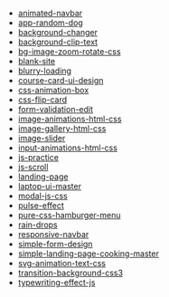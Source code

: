 * [animated-navbar](https://rodionsibov.github.io/projects/animated-navbar/index.html)
* [app-random-dog](https://rodionsibov.github.io/projects/app-random-dog/index.html)
* [background-changer](https://rodionsibov.github.io/projects/app-random-dog/index.html)
* [background-clip-text]()
* [bg-image-zoom-rotate-css]()
* [blank-site]()
* [blurry-loading]()
* [course-card-ui-design]()
* [css-animation-box]()
* [css-flip-card]()
* [form-validation-edit]()
* [image-animations-html-css]()
* [image-gallery-html-css]()
* [image-slider]()
* [input-animations-html-css]()
* [js-practice]()
* [js-scroll]()
* [landing-page]()
* [laptop-ui-master]()
* [modal-js-css]()
* [pulse-effect]()
* [pure-css-hamburger-menu]()
* [rain-drops]()
* [responsive-navbar]()
* [simple-form-design]()
* [simple-landing-page-cooking-master]()
* [svg-animation-text-css]()
* [transition-background-css3]()
* [typewriting-effect-js]()
